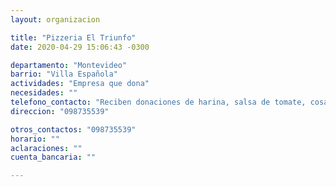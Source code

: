 ```yaml
---
layout: organizacion

title: "Pizzeria El Triunfo"
date: 2020-04-29 15:06:43 -0300

departamento: "Montevideo"
barrio: "Villa Española"
actividades: "Empresa que dona"
necesidades: ""
telefono_contacto: "Reciben donaciones de harina, salsa de tomate, cosas para pizza. Solo les queda materia prima para hacer una jornada más de reparto."
direccion: "098735539"

otros_contactos: "098735539"
horario: ""
aclaraciones: ""
cuenta_bancaria: ""

---
```

